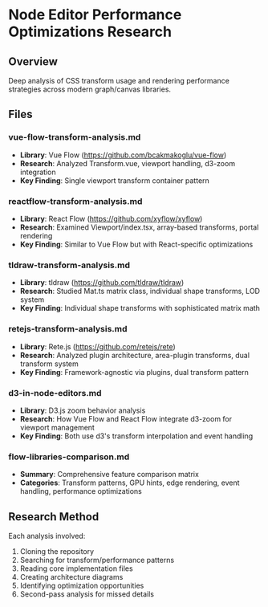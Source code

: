 # Node Editor Performance Optimizations Research

## Overview
Deep analysis of CSS transform usage and rendering performance strategies across modern graph/canvas libraries.

## Files

### vue-flow-transform-analysis.md
- **Library**: Vue Flow (https://github.com/bcakmakoglu/vue-flow)
- **Research**: Analyzed Transform.vue, viewport handling, d3-zoom integration
- **Key Finding**: Single viewport transform container pattern

### reactflow-transform-analysis.md
- **Library**: React Flow (https://github.com/xyflow/xyflow)
- **Research**: Examined Viewport/index.tsx, array-based transforms, portal rendering
- **Key Finding**: Similar to Vue Flow but with React-specific optimizations

### tldraw-transform-analysis.md
- **Library**: tldraw (https://github.com/tldraw/tldraw)
- **Research**: Studied Mat.ts matrix class, individual shape transforms, LOD system
- **Key Finding**: Individual shape transforms with sophisticated matrix math

### retejs-transform-analysis.md
- **Library**: Rete.js (https://github.com/retejs/rete)
- **Research**: Analyzed plugin architecture, area-plugin transforms, dual transform system
- **Key Finding**: Framework-agnostic via plugins, dual transform pattern

### d3-in-node-editors.md
- **Library**: D3.js zoom behavior analysis
- **Research**: How Vue Flow and React Flow integrate d3-zoom for viewport management
- **Key Finding**: Both use d3's transform interpolation and event handling

### flow-libraries-comparison.md
- **Summary**: Comprehensive feature comparison matrix
- **Categories**: Transform patterns, GPU hints, edge rendering, event handling, performance optimizations

## Research Method
Each analysis involved:
1. Cloning the repository
2. Searching for transform/performance patterns
3. Reading core implementation files
4. Creating architecture diagrams
5. Identifying optimization opportunities
6. Second-pass analysis for missed details